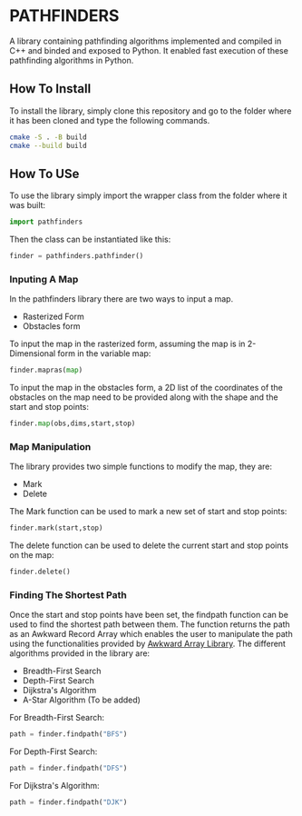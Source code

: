# PATHFINDERS
A library containing pathfinding algorithms implemented and compiled in C++ and binded and exposed to Python. It enabled fast execution of these pathfinding algorithms in Python.
 
 ## How To Install
 To install the library, simply clone this repository and go to the folder where it has been cloned and type the following commands.
 ```bash
 cmake -S . -B build
 cmake --build build
 ```
 ## How To USe
 To use the library simply import the wrapper class from the folder where it was built:
 ```python
 import pathfinders
 ```
 Then the class can be instantiated like this:
 ```python
 finder = pathfinders.pathfinder()
 ```
 ### Inputing A Map
 In the pathfinders library there are two ways to input a map.
 * Rasterized Form
 * Obstacles form

To input the map in the rasterized form, assuming the map is in 2-Dimensional form in the variable map:
```python
finder.mapras(map)
```
To input the map in the obstacles form, a 2D list of the coordinates of the obstacles on the map need to be provided along with the shape and the start and stop points:
```python
finder.map(obs,dims,start,stop)
```
### Map Manipulation
The library provides two simple functions to modify the map, they are:
* Mark
* Delete
  
The Mark function can be used to mark a new set of start and stop points:
```python
finder.mark(start,stop)
```
The delete function can be used to delete the current start and stop points on the map:
```python
finder.delete()
```
### Finding The Shortest Path
Once the start and stop points have been set, the findpath function can be used to find the shortest path between them.
The function returns the path as an Awkward Record Array which enables the user to manipulate the path using the functionalities provided by [Awkward Array Library](https://github.com/scikit-hep/awkward-1.0).
The different algorithms provided in the library are:
* Breadth-First Search
* Depth-First Search
* Dijkstra's Algorithm
* A-Star Algorithm (To be added)

For Breadth-First Search:
```python
path = finder.findpath("BFS")
```
For Depth-First Search:
```python
path = finder.findpath("DFS")
```
For Dijkstra's Algorithm:
```python
path = finder.findpath("DJK")
```



